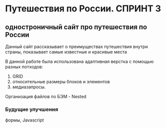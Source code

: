 

# Путешествия по России. СПРИНТ 3

## одностроничный сайт про путешествия по России
Данный сайт рассказывает о преимуществах путешествия внутри страны, показывает самые известные и красивые места

В данной работе была использована адаптивная верстка с помощью разных потходов:
1. GRID
2. относительные размеры блоков и элементов
3. медиазапросы.

Организация файлов по БЭМ - Nested

### Будущие улучшения
формы, Javascript

